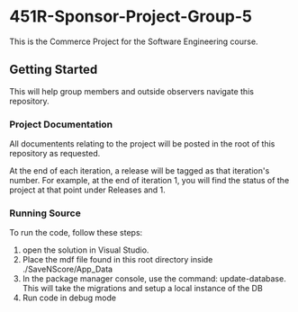 # 451R-Sponsor-Project-Group-5
This is the Commerce Project for the Software Engineering course.

## Getting Started

This will help group members and outside observers navigate this repository. 

### Project Documentation

All documentents relating to the project will be posted in the root of this repository as requested.

At the end of each iteration, a release will be tagged as that iteration's number. For example, at the end of iteration 1, you will find the status of the project at that point under Releases and 1. 

### Running Source

To run the code, follow these steps:
1) open the solution in Visual Studio.
2) Place the mdf file found in this root directory inside ./SaveNScore/App_Data
3) In the package manager console, use the command: update-database. This will take the migrations and setup a local instance of the DB
4) Run code in debug mode
